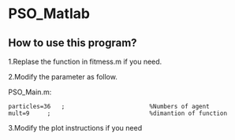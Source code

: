 # PSO_Matlab
## How to use this program?
1.Replase the function in fitmess.m if you need. 

2.Modify the parameter as follow.  

PSO_Main.m:
```
particles=36   ;                        %Numbers of agent
mult=9     ;                            %dimantion of function
```
3.Modify the plot instructions if you need  
